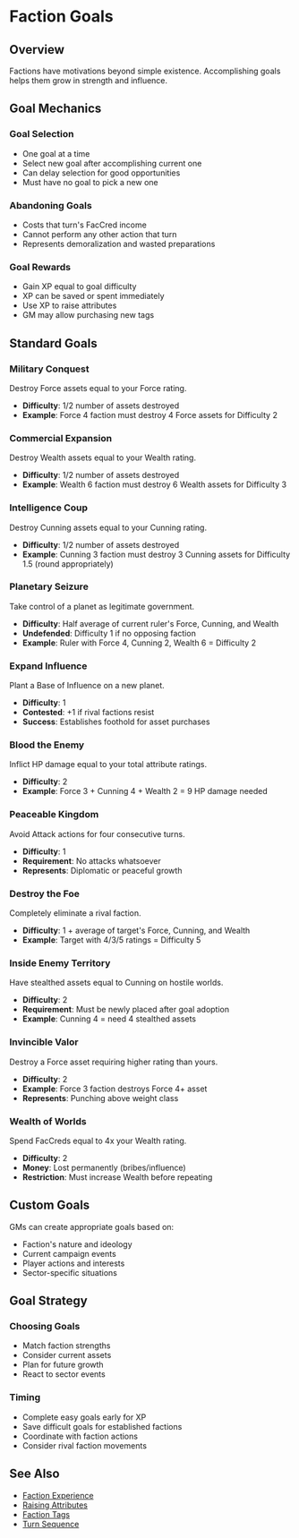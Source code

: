 # Faction Goals

## Overview
Factions have motivations beyond simple existence. Accomplishing goals helps them grow in strength and influence.

## Goal Mechanics

### Goal Selection
- One goal at a time
- Select new goal after accomplishing current one
- Can delay selection for good opportunities
- Must have no goal to pick a new one

### Abandoning Goals
- Costs that turn's FacCred income
- Cannot perform any other action that turn
- Represents demoralization and wasted preparations

### Goal Rewards
- Gain XP equal to goal difficulty
- XP can be saved or spent immediately
- Use XP to raise attributes
- GM may allow purchasing new tags

## Standard Goals

### Military Conquest
Destroy Force assets equal to your Force rating.
- **Difficulty**: 1/2 number of assets destroyed
- **Example**: Force 4 faction must destroy 4 Force assets for Difficulty 2

### Commercial Expansion
Destroy Wealth assets equal to your Wealth rating.
- **Difficulty**: 1/2 number of assets destroyed
- **Example**: Wealth 6 faction must destroy 6 Wealth assets for Difficulty 3

### Intelligence Coup
Destroy Cunning assets equal to your Cunning rating.
- **Difficulty**: 1/2 number of assets destroyed
- **Example**: Cunning 3 faction must destroy 3 Cunning assets for Difficulty 1.5 (round appropriately)

### Planetary Seizure
Take control of a planet as legitimate government.
- **Difficulty**: Half average of current ruler's Force, Cunning, and Wealth
- **Undefended**: Difficulty 1 if no opposing faction
- **Example**: Ruler with Force 4, Cunning 2, Wealth 6 = Difficulty 2

### Expand Influence
Plant a Base of Influence on a new planet.
- **Difficulty**: 1
- **Contested**: +1 if rival factions resist
- **Success**: Establishes foothold for asset purchases

### Blood the Enemy
Inflict HP damage equal to your total attribute ratings.
- **Difficulty**: 2
- **Example**: Force 3 + Cunning 4 + Wealth 2 = 9 HP damage needed

### Peaceable Kingdom
Avoid Attack actions for four consecutive turns.
- **Difficulty**: 1
- **Requirement**: No attacks whatsoever
- **Represents**: Diplomatic or peaceful growth

### Destroy the Foe
Completely eliminate a rival faction.
- **Difficulty**: 1 + average of target's Force, Cunning, and Wealth
- **Example**: Target with 4/3/5 ratings = Difficulty 5

### Inside Enemy Territory
Have stealthed assets equal to Cunning on hostile worlds.
- **Difficulty**: 2
- **Requirement**: Must be newly placed after goal adoption
- **Example**: Cunning 4 = need 4 stealthed assets

### Invincible Valor
Destroy a Force asset requiring higher rating than yours.
- **Difficulty**: 2
- **Example**: Force 3 faction destroys Force 4+ asset
- **Represents**: Punching above weight class

### Wealth of Worlds
Spend FacCreds equal to 4x your Wealth rating.
- **Difficulty**: 2
- **Money**: Lost permanently (bribes/influence)
- **Restriction**: Must increase Wealth before repeating

## Custom Goals
GMs can create appropriate goals based on:
- Faction's nature and ideology
- Current campaign events
- Player actions and interests
- Sector-specific situations

## Goal Strategy

### Choosing Goals
- Match faction strengths
- Consider current assets
- Plan for future growth
- React to sector events

### Timing
- Complete easy goals early for XP
- Save difficult goals for established factions
- Coordinate with faction actions
- Consider rival faction movements

## See Also
- [Faction Experience](faction-experience.md)
- [Raising Attributes](faction-attributes.md#raising-stats)
- [Faction Tags](faction-tags.md)
- [Turn Sequence](faction-actions.md)